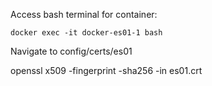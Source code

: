 Access bash terminal for container:

`docker exec -it docker-es01-1 bash`

Navigate to config/certs/es01

openssl x509 -fingerprint -sha256 -in es01.crt